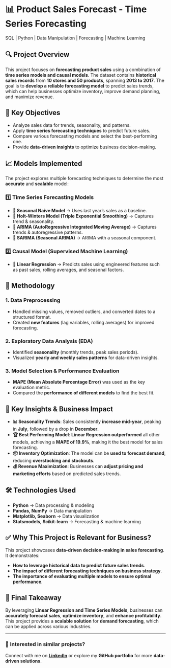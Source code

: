 # 📊 Product Sales Forecast - Time Series Forecasting
SQL | Python | Data Manipulation | Forecasting | Machine Learning

## 🔍 Project Overview
This project focuses on **forecasting product sales** using a combination of **time series models and causal models**. The dataset contains **historical sales records** from **10 stores and 50 products**, spanning **2013 to 2017**. The goal is to **develop a reliable forecasting model** to predict sales trends, which can help businesses optimize inventory, improve demand planning, and maximize revenue.

## 🎯 Key Objectives
- Analyze sales data for trends, seasonality, and patterns.
- Apply **time series forecasting techniques** to predict future sales.
- Compare various forecasting models and select the best-performing one.
- Provide **data-driven insights** to optimize business decision-making.

## 📈 Models Implemented
The project explores multiple forecasting techniques to determine the most **accurate** and **scalable** model:

### **1️⃣ Time Series Forecasting Models**
- **📌 Seasonal Naive Model** → Uses last year’s sales as a baseline.
- **📌 Holt-Winters Model (Triple Exponential Smoothing)** → Captures trend & seasonality.
- **📌 ARIMA (AutoRegressive Integrated Moving Average)** → Captures trends & autoregressive patterns.
- **📌 SARIMA (Seasonal ARIMA)** → ARIMA with a seasonal component.

### **2️⃣ Causal Model (Supervised Machine Learning)**
- **📌 Linear Regression** → Predicts sales using engineered features such as past sales, rolling averages, and seasonal factors.

## 🔬 Methodology
### 1. **Data Preprocessing**
   - Handled missing values, removed outliers, and converted dates to a structured format.
   - Created **new features** (lag variables, rolling averages) for improved forecasting.

### 2. **Exploratory Data Analysis (EDA)**
   - Identified **seasonality** (monthly trends, peak sales periods).
   - Visualized **yearly and weekly sales patterns** for data-driven insights.

### 3. **Model Selection & Performance Evaluation**
   - **MAPE (Mean Absolute Percentage Error)** was used as the key evaluation metric.
   - Compared the **performance of different models** to find the best fit.

## 🔑 Key Insights & Business Impact
- **📊 Seasonality Trends**: Sales consistently **increase mid-year**, peaking in **July**, followed by a drop in **December**.
- **🏆 Best Performing Model**: **Linear Regression outperformed** all other models, achieving a **MAPE of 19.9%**, making it the best model for sales forecasting.
- **📦 Inventory Optimization**: The model can be **used to forecast demand**, reducing **overstocking and stockouts**.
- **💰 Revenue Maximization**: Businesses can **adjust pricing and marketing efforts** based on predicted sales trends.

## 🛠️ Technologies Used
- **Python** → Data processing & modeling  
- **Pandas, NumPy** → Data manipulation  
- **Matplotlib, Seaborn** → Data visualization  
- **Statsmodels, Scikit-learn** → Forecasting & machine learning  

## ✅ Why This Project is Relevant for Business?
This project showcases **data-driven decision-making in sales forecasting**. It demonstrates:
- **How to leverage historical data to predict future sales trends**.
- **The impact of different forecasting techniques on business strategy**.
- **The importance of evaluating multiple models to ensure optimal performance**.

## 📌 Final Takeaway
By leveraging **Linear Regression and Time Series Models**, businesses can **accurately forecast sales**, **optimize inventory**, and **enhance profitability**. This project provides a **scalable solution** for **demand forecasting**, which can be applied across various industries.

---

### 🚀 **Interested in similar projects?**
Connect with me on **[LinkedIn](https://www.linkedin.com/in/abhinavsahu2604/)** or explore my **GitHub portfolio** for more **data-driven solutions**.

